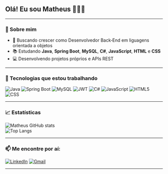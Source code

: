 ## Olá! Eu sou Matheus 👨‍💻🖤

---

### 🧠 Sobre mim

- 🎯 Buscando crescer como Desenvolvedor Back‑End em liguagens orientada a objetos
- 📚 Estudando **Java**, **Spring Boot**, **MySQL**, **C#**, **JavaScript**, **HTML** e **CSS**
- 💻 Desenvolvendo projetos próprios e APIs REST

---

### 🚀 Tecnologias que estou trabalhando

![Java](https://img.shields.io/badge/Java-ED8B00?style=for-the-badge&logo=openjdk&logoColor=white)  ![Spring Boot](https://img.shields.io/badge/Spring_Boot-6DB33F?style=for-the-badge&logo=spring-boot&logoColor=white)  ![MySQL](https://img.shields.io/badge/MySQL-005C84?style=for-the-badge&logo=mysql&logoColor=white)  ![JWT](https://img.shields.io/badge/JWT-000000?style=for-the-badge&logo=JSON%20web%20tokens&logoColor=white)  ![C#](https://img.shields.io/badge/C%23-239120?style=for-the-badge&logo=c-sharp&logoColor=white) ![JavaScript](https://img.shields.io/badge/JavaScript-F7DF1E?style=for-the-badge&logo=javascript&logoColor=black) ![HTML5](https://img.shields.io/badge/HTML5-E34F26?style=for-the-badge&logo=html5&logoColor=white)  ![CSS](https://img.shields.io/badge/CSS3-1572B6?style=for-the-badge&logo=css3&logoColor=white)

---

### 📈 Estatísticas

![Matheus GitHub stats](https://github-readme-stats.vercel.app/api?username=lunaovsk&show_icons=true&theme=dark&hide=stars&count_private=true&cache_seconds=3601)  
![Top Langs](https://github-readme-stats.vercel.app/api/top-langs/?username=lunaovsk&layout=compact&theme=dark&cache_seconds=3601)

---

### 📫 Me encontre por aí:

[![LinkedIn](https://img.shields.io/badge/LinkedIn-0077B5?style=for-the-badge&logo=linkedin&logoColor=white)](https://www.linkedin.com/in/matheus-l-20a42630b/)  [![Gmail](https://img.shields.io/badge/Gmail-D14836?style=for-the-badge&logo=gmail&logoColor=white)](mailto:matheusluna151634@gmail.com)

---
